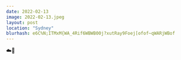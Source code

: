 ```yaml
---
date: 2022-02-13
image: 2022-02-13.jpeg
layout: post
location: "Sydney"
blurhash: e6C%N;ITMxM{WA_4Rif6WBWB00j?xutRay9Foej[ofof~qWARjWBof
---
```


☁️🛫
